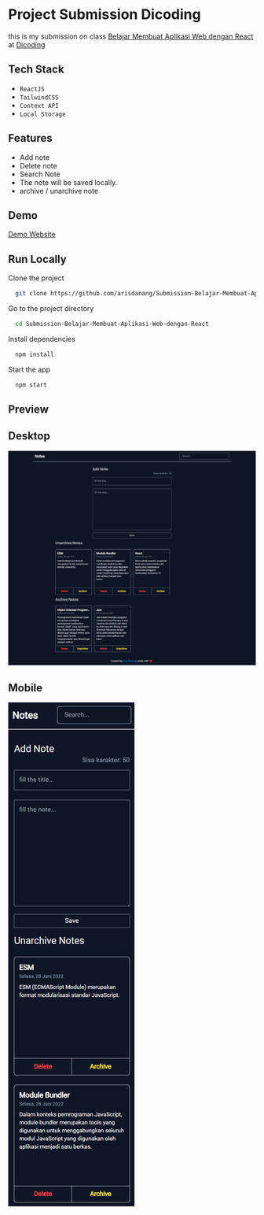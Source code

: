 # Project Submission Dicoding

this is my submission on class [Belajar Membuat Aplikasi Web dengan React](https://www.dicoding.com/academies/403) at [Dicoding](https://www.dicoding.com/)

## Tech Stack

- `ReactJS`
- `TailwindCSS`
- `Context API`
- `Local Storage`

## Features

- Add note
- Delete note
- Search Note
- The note will be saved locally.
- archive / unarchive note

## Demo

[Demo Website](https://react-note-app-kappa.vercel.app/)

## Run Locally

Clone the project

```bash
  git clone https://github.com/arisdanang/Submission-Belajar-Membuat-Aplikasi-Web-dengan-React
```

Go to the project directory

```bash
  cd Submission-Belajar-Membuat-Aplikasi-Web-dengan-React
```

Install dependencies

```bash
  npm install
```

Start the app

```bash
  npm start
```

## Preview

## Desktop

![Desktop](/screenshot/desktop.png)

## Mobile

![Mobile](/screenshot/mobile.png)
